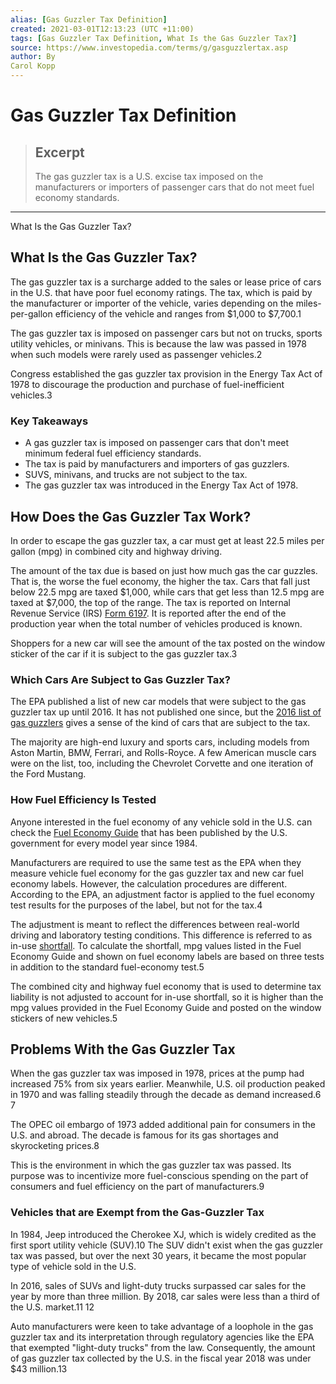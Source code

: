 ```yaml
---
alias: [Gas Guzzler Tax Definition]
created: 2021-03-01T12:13:23 (UTC +11:00)
tags: [Gas Guzzler Tax Definition, What Is the Gas Guzzler Tax?]
source: https://www.investopedia.com/terms/g/gasguzzlertax.asp
author: By
Carol Kopp
---
```


# Gas Guzzler Tax Definition

> ## Excerpt
> The gas guzzler tax is a U.S. excise tax imposed on the manufacturers or importers of passenger cars that do not meet fuel economy standards.

---

What Is the Gas Guzzler Tax?
## What Is the Gas Guzzler Tax?

The gas guzzler tax is a surcharge added to the sales or lease price of cars in the U.S. that have poor fuel economy ratings. The tax, which is paid by the manufacturer or importer of the vehicle, varies depending on the miles-per-gallon efficiency of the vehicle and ranges from $1,000 to $7,700.1

The gas guzzler tax is imposed on passenger cars but not on trucks, sports utility vehicles, or minivans. This is because the law was passed in 1978 when such models were rarely used as passenger vehicles.2

Congress established the gas guzzler tax provision in the Energy Tax Act of 1978 to discourage the production and purchase of fuel-inefficient vehicles.3

### Key Takeaways

-   A gas guzzler tax is imposed on passenger cars that don't meet minimum federal fuel efficiency standards.
-   The tax is paid by manufacturers and importers of gas guzzlers.
-   SUVS, minivans, and trucks are not subject to the tax.
-   The gas guzzler tax was introduced in the Energy Tax Act of 1978.

## How Does the Gas Guzzler Tax Work?

In order to escape the gas guzzler tax, a car must get at least 22.5 miles per gallon (mpg) in combined city and highway driving.

The amount of the tax due is based on just how much gas the car guzzles. That is, the worse the fuel economy, the higher the tax. Cars that fall just below 22.5 mpg are taxed $1,000, while cars that get less than 12.5 mpg are taxed at $7,000, the top of the range. The tax is reported on Internal Revenue Service (IRS) [Form 6197](https://www.irs.gov/pub/irs-pdf/f6197.pdf). It is reported after the end of the production year when the total number of vehicles produced is known.

Shoppers for a new car will see the amount of the tax posted on the window sticker of the car if it is subject to the gas guzzler tax.3

### Which Cars Are Subject to Gas Guzzler Tax?

The EPA published a list of new car models that were subject to the gas guzzler tax up until 2016. It has not published one since, but the [2016 list of gas guzzlers](https://nepis.epa.gov/Exe/ZyPDF.cgi/P100OA3I.PDF?Dockey=P100OA3I.PDF) gives a sense of the kind of cars that are subject to the tax.

The majority are high-end luxury and sports cars, including models from Aston Martin, BMW, Ferrari, and Rolls-Royce. A few American muscle cars were on the list, too, including the Chevrolet Corvette and one iteration of the Ford Mustang.

### How Fuel Efficiency Is Tested

Anyone interested in the fuel economy of any vehicle sold in the U.S. can check the [Fuel Economy Guide](https://www.fueleconomy.gov/feg/printguides.shtml) that has been published by the U.S. government for every model year since 1984.

Manufacturers are required to use the same test as the EPA when they measure vehicle fuel economy for the gas guzzler tax and new car fuel economy labels. However, the calculation procedures are different. According to the EPA, an adjustment factor is applied to the fuel economy test results for the purposes of the label, but not for the tax.4

The adjustment is meant to reflect the differences between real-world driving and laboratory testing conditions. This difference is referred to as in-use [shortfall](https://www.investopedia.com/terms/s/shortfall.asp). To calculate the shortfall, mpg values listed in the Fuel Economy Guide and shown on fuel economy labels are based on three tests in addition to the standard fuel-economy test.5

The combined city and highway fuel economy that is used to determine tax liability is not adjusted to account for in-use shortfall, so it is higher than the mpg values provided in the Fuel Economy Guide and posted on the window stickers of new vehicles.5

## Problems With the Gas Guzzler Tax

When the gas guzzler tax was imposed in 1978, prices at the pump had increased 75% from six years earlier. Meanwhile, U.S. oil production peaked in 1970 and was falling steadily through the decade as demand increased.6 7

The OPEC oil embargo of 1973 added additional pain for consumers in the U.S. and abroad. The decade is famous for its gas shortages and skyrocketing prices.8

This is the environment in which the gas guzzler tax was passed. Its purpose was to incentivize more fuel-conscious spending on the part of consumers and fuel efficiency on the part of manufacturers.9

### Vehicles that are Exempt from the Gas-Guzzler Tax

In 1984, Jeep introduced the Cherokee XJ, which is widely credited as the first sport utility vehicle (SUV).10 The SUV didn't exist when the gas guzzler tax was passed, but over the next 30 years, it became the most popular type of vehicle sold in the U.S.

In 2016, sales of SUVs and light-duty trucks surpassed car sales for the year by more than three million. By 2018, car sales were less than a third of the U.S. market.11 12

Auto manufacturers were keen to take advantage of a loophole in the gas guzzler tax and its interpretation through regulatory agencies like the EPA that exempted "light-duty trucks" from the law. Consequently, the amount of gas guzzler tax collected by the U.S. in the fiscal year 2018 was under $43 million.13
